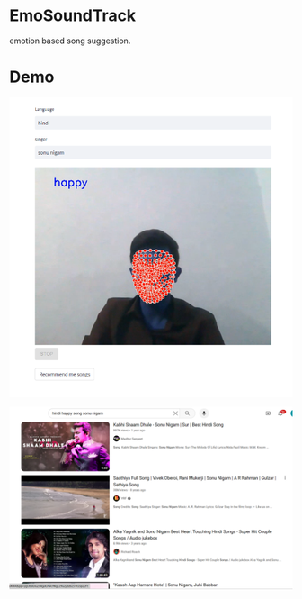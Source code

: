 # EmoSoundTrack
emotion based song suggestion.

# Demo
 
 ![Demo IMG](pic1.png)
  
![Demo IMG](pic2.png)
